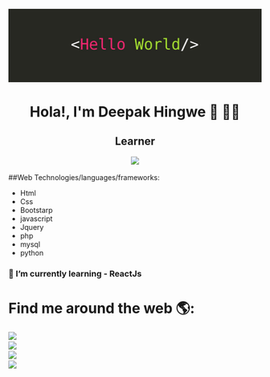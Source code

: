 ![headingBg](image/hello.jpeg)

<p align="center"> <h1 align="center">Hola!, I'm Deepak Hingwe &#128075; 👨‍💻</h1></p>
 <h2 align="center"> Learner </h1>

 <div align="center">
 <img src="https://media1.giphy.com/media/ukMiDlCmdv2og/giphy.gif?cid=ecf05e47mc95jmnwl2vp9jm85y6sx150n0i2zp64jfbjv8x8&rid=giphy.gif" widh="200px" height="200px">
 </div>
 
##Web Technologies/languages/frameworks: 

* Html
* Css
* Bootstarp
* javascript
* Jquery
* php 
* mysql
* python




### 🌱 I’m currently learning - ReactJs






# Find me around the web 🌎:
<a href="https://www.linkedin.com/in/deepak-hingwe-1094b4149/"><img src="https://img.icons8.com/doodle/50/000000/linkedin.png"/> </a><br>
<a href="https://www.instagram.com/man.engineer_/?hl=en"><img src="https://img.icons8.com/cotton/64/000000/instagram-new.png"/><br>
<a href="https://www.facebook.com/chinu272397"><img src="https://img.icons8.com/doodle/48/000000/facebook-new.png"/><br>
<a href="https://twitter.com/DeepakHingwe1"><img src="https://img.icons8.com/doodle/48/000000/twitter.png"/>


